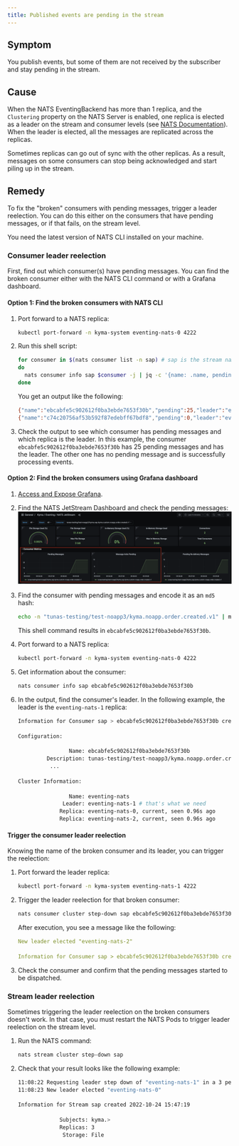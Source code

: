 ```yaml
---
title: Published events are pending in the stream
---
```


## Symptom

You publish events, but some of them are not received by the subscriber and stay pending in the stream.

## Cause

When the NATS EventingBackend has more than 1 replica, and the `Clustering` property on the NATS Server is enabled, one replica is elected as a leader on the stream and consumer levels (see [NATS Documentation](https://docs.nats.io/running-a-nats-service/configuration/clustering/jetstream_clustering)).
When the leader is elected, all the messages are replicated across the replicas.

Sometimes replicas can go out of sync with the other replicas.
As a result, messages on some consumers can stop being acknowledged and start piling up in the stream.

## Remedy

To fix the "broken" consumers with pending messages, trigger a leader reelection. You can do this either on the consumers that have pending messages, or if that fails, on the stream level.

You need the latest version of NATS CLI installed on your machine.

### Consumer leader reelection

First, find out which consumer(s) have pending messages. You can find the broken consumer either with the NATS CLI command or with a Grafana dashboard.

#### Option 1: Find the broken consumers with NATS CLI

1. Port forward to a NATS replica:

   ```bash
   kubectl port-forward -n kyma-system eventing-nats-0 4222  

2. Run this shell script:

   ```bash
   for consumer in $(nats consumer list -n sap) # sap is the stream name
   do
     nats consumer info sap $consumer -j | jq -c '{name: .name, pending: .num_pending, leader: .cluster.leader}'
   done
   ```

   You get an output like the following:

   ```bash
   {"name":"ebcabfe5c902612f0ba3ebde7653f30b","pending":25,"leader":"eventing-nats-1"}
   {"name":"c74c20756af53b592f87edebff67bdf8","pending":0,"leader":"eventing-nats-0"}
   ```

3. Check the output to see which consumer has pending messages and which replica is the leader.
   In this example, the consumer `ebcabfe5c902612f0ba3ebde7653f30b` has 25 pending messages and has the leader.
   The other one has no pending message and is successfully processing events.

#### Option 2: Find the broken consumers using Grafana dashboard

1. [Access and Expose Grafana](../../security/sec-06-access-expose-grafana.md).
2. Find the NATS JetStream Dashboard and check the pending messages:
   ![Pending consumer](../../assets/grafana_pending_consumer.png)
3. Find the consumer with pending messages and encode it as an `md5` hash:

   ```bash
   echo -n "tunas-testing/test-noapp3/kyma.noapp.order.created.v1" | md5
   ```

   This shell command results in `ebcabfe5c902612f0ba3ebde7653f30b`.

4. Port forward to a NATS replica:

   ```bash
   kubectl port-forward -n kyma-system eventing-nats-0 4222  

5. Get information about the consumer:

   ```bash
   nats consumer info sap ebcabfe5c902612f0ba3ebde7653f30b
   ```

6. In the output, find the consumer's leader.
   In the following example, the leader is the `eventing-nats-1` replica:

   ```bash
   Information for Consumer sap > ebcabfe5c902612f0ba3ebde7653f30b created 2022-10-24T15:49:43+02:00
   
   Configuration:
   
                   Name: ebcabfe5c902612f0ba3ebde7653f30b
            Description: tunas-testing/test-noapp3/kyma.noapp.order.created.v1
             ...
   
   Cluster Information:
   
                   Name: eventing-nats
                 Leader: eventing-nats-1 # that's what we need
                Replica: eventing-nats-0, current, seen 0.96s ago
                Replica: eventing-nats-2, current, seen 0.96s ago
   ```

#### Trigger the consumer leader reelection

Knowing the name of the broken consumer and its leader, you can trigger the reelection:

1. Port forward the leader replica:

   ```bash
   kubectl port-forward -n kyma-system eventing-nats-1 4222  
   ```

2. Trigger the leader reelection for that broken consumer:

   ```bash
   nats consumer cluster step-down sap ebcabfe5c902612f0ba3ebde7653f30b
   ```

   After execution, you see a message like the following:

   ```yaml
   New leader elected "eventing-nats-2"
   
   Information for Consumer sap > ebcabfe5c902612f0ba3ebde7653f30b created 2022-10-24T15:49:43+02:00
   ```

3. Check the consumer and confirm that the pending messages started to be dispatched.

### Stream leader reelection

Sometimes triggering the leader reelection on the broken consumers doesn't work. In that case, you must restart the NATS Pods to trigger leader reelection on the stream level.

1. Run the NATS command:

   ```bash
   nats stream cluster step-down sap
   ```

2. Check that your result looks like the following example:

   ```bash
   11:08:22 Requesting leader step down of "eventing-nats-1" in a 3 peer RAFT group
   11:08:23 New leader elected "eventing-nats-0"
   
   Information for Stream sap created 2022-10-24 15:47:19
   
                Subjects: kyma.>
                Replicas: 3
                 Storage: File
   ```
